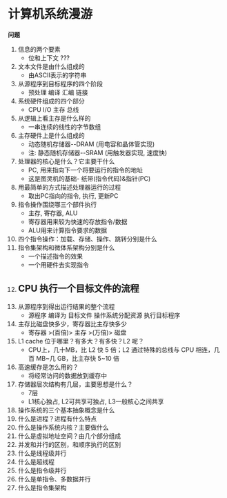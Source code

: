 # 计算机系统漫游 

**问题**

1. 信息的两个要素
   - 位和上下文 ???
2. 文本文件是由什么组成的
   - 由ASCII表示的字符串
3. 从源程序到目标程序的四个阶段
   - 预处理 编译 汇编 链接
4. 系统硬件组成的四个部分
   - CPU I/O 主存 总线 
5. 从逻辑上看主存是什么样的
   - 一串连续的线性的字节数组
6. 主存硬件上是什么组成的
   - 动态随机存储器--DRAM (用电容和晶体管实现)
   - 注: 静态随机存储器--SRAM (用触发器实现, 速度快)
7. 处理器的核心是什么？它主要干什么
   - PC, 用来指向下一个将要运行的指令的地址
   - 这是图灵机的基础- 纸带(指令代码)&指针(PC)
8. 用最简单的方式描述处理器运行的过程
   - 取出PC指向的指令, 执行, 更新PC
9. 指令操作围绕哪三个部件执行
   - 主存, 寄存器, ALU
   - 寄存器用来较为快速的存放指令/数据
   - ALU用来计算指令要求的数据
10. 四个指令操作：加载、存储、操作、跳转分别是什么
11. 指令集架构和微体系架构分别是什么
    - 一个描述指令的效果
    - 一个用硬件去实现指令
12. CPU 执行一个目标文件的流程
    - 
13. 从源程序到得出运行结果的整个流程
    - 源程序 编译为 目标文件 操作系统分配资源 执行目标程序
14. 主存比磁盘快多少，寄存器比主存快多少
    - 寄存器 >(百倍)> 主存 >(万倍)> 磁盘
15. L1 cache 位于哪里？有多大？有多快？L2 呢？
    - CPU上，几十MB，比 L2 快 5 倍；L2 通过特殊的总线与 CPU 相连，几百 MB~几 GB，比主存快 5~10 倍
16. 高速缓存是怎么用的？
    - 将经常访问的数据放到缓存中
17. 存储器层次结构有几层，主要思想是什么？
    - 7层
    - L1核心独占, L2可共享可独占, L3一般核心之间共享
18. 操作系统的三个基本抽象概念是什么
19. 什么是进程？进程有什么特点
20. 什么是操作系统内核？主要做什么
21. 什么是虚拟地址空间？由几个部分组成
22. 并发和并行的区别，和顺序执行的区别
23. 什么是线程级并行
24. 什么是超线程
25. 什么是指令级并行
26. 什么是单指令、多数据并行
27. 什么是指令集架构